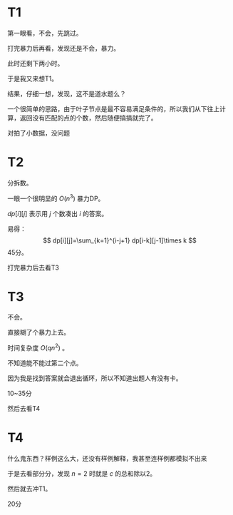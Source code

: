 # T1

第一眼看，不会，先跳过。

打完暴力后再看，发现还是不会，暴力。

此时还剩下两小时。

于是我又来想T1。

结果，仔细一想，发现，这不是道水题么？

一个很简单的思路，由于叶子节点是最不容易满足条件的，所以我们从下往上计算，返回没有匹配的点的个数，然后随便搞搞就完了。

对拍了小数据，没问题

# T2

分拆数。

一眼一个很明显的 $O(n^3)$ 暴力DP。

$dp[i][j]$ 表示用 $j$ 个数凑出 $i$ 的答案。

易得：
$$
dp[i][j]=\sum_{k=1}^{i-j+1} dp[i-k][j-1]\times k
$$
45分。

打完暴力后去看T3

# T3

不会。

直接糊了个暴力上去。

时间复杂度 $O(qn^2)$ 。

不知道能不能过第二个点。

因为我是找到答案就会退出循环，所以不知道出题人有没有卡。

10~35分

然后去看T4

# T4

什么鬼东西？样例这么大，还没有样例解释，我甚至连样例都模拟不出来

于是去看部分分，发现 $n=2$ 时就是 $c$ 的总和除以2。

然后就去冲T1。

20分